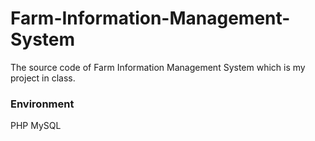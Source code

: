 # Farm-Information-Management-System
The source code of Farm Information Management System which is my project in class.

### Environment
PHP
MySQL
